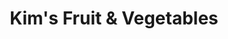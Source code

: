 ---
title: "Kim's Fruit & Vegetables"
url: /new-york/kims-fruit-and-vegetables/
shop: convenience
---